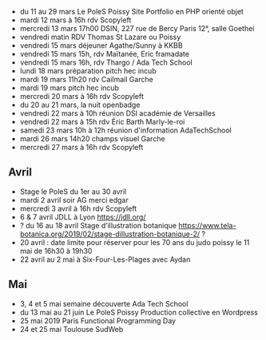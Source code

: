 - du 11 au 29 mars Le PoleS Poissy Site Portfolio en PHP orienté objet
- mardi 12 mars à 16h rdv Scopyleft
- mercredi 13 mars 17h00 DSIN, 227 rue de Bercy Paris 12°, salle Goethei
- vendredi matin RDV Thomas St Lazare ou Poissy
- vendredi 15 mars déjeuner Agathe/Sunny à KKBB
- vendredi 15 mars 15h, rdv Maïtanée, Eric framadate
- vendredi 15 mars 16h, rdv Thargo / Ada Tech School
- lundi 18 mars préparation pitch hec incub
- mardi 19 mars 11h20 rdv Cailmail Garche
- mardi 19 mars pitch hec incub
- mercredi 20 mars à 16h rdv Scopyleft
- du 20 au 21 mars, la nuit openbadge
- vendredi 22 mars à 10h réunion DSI académie de Versailles
- vendredi 22 mars à 15h rdv Éric Barth Marly-le-roi
- samedi 23 mars 10h à 12h réunion d'information AdaTechSchool
- mardi 26 mars 14h20 champs visuel Garche
- mercredi 27 mars à 16h rdv Scopyleft

## Avril

- Stage le PoleS du 1er au 30 avril
- mardi 2 avril soir AG merci edgar
- mercredi 3 avril à 16h rdv Scopyleft
- 6 & 7 avril JDLL à Lyon https://jdll.org/
- ? du 16 au 18 avril Stage d’illustration botanique https://www.tela-botanica.org/2019/02/stage-dillustration-botanique-2/ ?
- 20 avril : date limite pour réserver pour les 70 ans du judo poissy le 11 mai de 16h30 à 19h30
- 22 avril au 2 mai à Six-Four-Les-Plages avec Aydan

## Mai

- 3, 4 et 5 mai semaine découverte Ada Tech School
- du 13 mai au 21 juin Le PoleS Poissy  Production collective en Wordpress
- 25 mai 2019 Paris Functional Programming Day
- 24 et 25 mai Toulouse SudWeb
